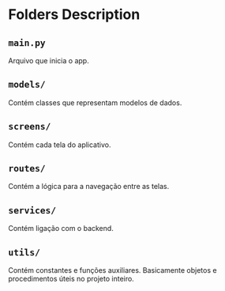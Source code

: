 # Folders Description

## `main.py`
Arquivo que inicia o app.

## `models/`
Contém classes que representam modelos de dados.

## `screens/`
Contém cada tela do aplicativo.

## `routes/`
Contém a lógica para a navegação entre as telas.

## `services/`
Contém ligação com o backend.

## `utils/`
Contém constantes e funções auxiliares. Basicamente objetos e procedimentos úteis no projeto inteiro.